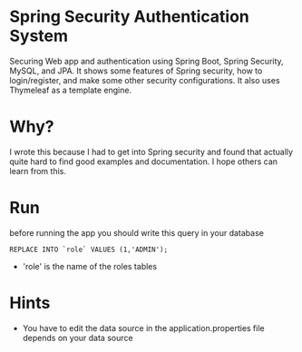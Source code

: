 # Spring Security Authentication System

Securing Web app and authentication using Spring Boot, Spring Security, MySQL, and JPA.
It shows some features of Spring security, how to login/register, and make some other security configurations.
It also uses Thymeleaf as a template engine.

# Why? 

I wrote this because I had to get into Spring security and found that actually quite hard to find good examples and documentation. I hope others can learn from this.

# Run
before running the app you should write this query in your database

    REPLACE INTO `role` VALUES (1,'ADMIN');

- 'role' is the name of the roles tables

# Hints
 - You have to edit the data source in the application.properties file depends on your data source
